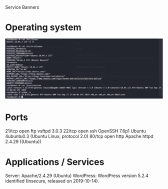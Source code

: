 Service Banners


# Operating system
![2f6c607d71e35f884be6cbcc74eacc32.png](../../../_resources/8709299642b949f59906495d372f810e.png)


# Ports
21/tcp open  ftp     vsftpd 3.0.3
22/tcp open  ssh     OpenSSH 7.6p1 Ubuntu 4ubuntu0.3 (Ubuntu Linux; protocol 2.0)
80/tcp open  http    Apache httpd 2.4.29 ((Ubuntu))

# Applications / Services
Server: Apache/2.4.29 (Ubuntu)
WordPress: WordPress version 5.2.4 identified (Insecure, released on 2019-10-14).
